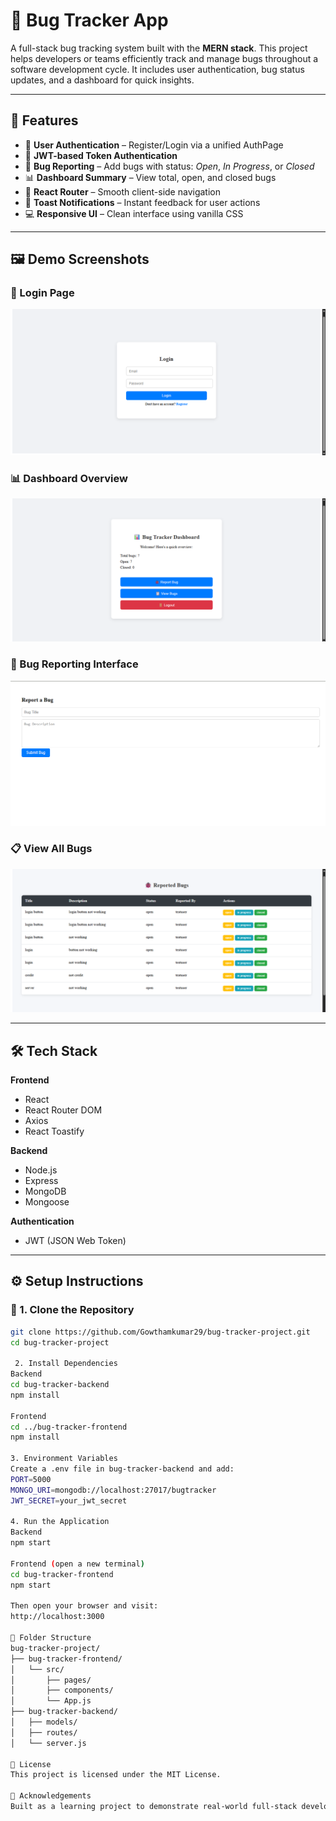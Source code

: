 # 🐞 Bug Tracker App

A full-stack bug tracking system built with the **MERN stack**. This project helps developers or teams efficiently track and manage bugs throughout a software development cycle. It includes user authentication, bug status updates, and a dashboard for quick insights.

---

## 🚀 Features

- 👤 **User Authentication** – Register/Login via a unified AuthPage
- 🔐 **JWT-based Token Authentication**
- 🐛 **Bug Reporting** – Add bugs with status: *Open*, *In Progress*, or *Closed*
- 📊 **Dashboard Summary** – View total, open, and closed bugs
- 🧭 **React Router** – Smooth client-side navigation
- 🔔 **Toast Notifications** – Instant feedback for user actions
- 💻 **Responsive UI** – Clean interface using vanilla CSS

---

## 🖼️ Demo Screenshots

### 🔐 Login Page  
![Login](screenshots/login.png)

### 📊 Dashboard Overview  
![Dashboard](screenshots/dashboard.png)

### 🐞 Bug Reporting Interface  
![Report Bug](screenshots/reportbug.png)

### 📋 View All Bugs  
![View Bugs](screenshots/viewbugs.png)

---

## 🛠️ Tech Stack

**Frontend**  
- React  
- React Router DOM  
- Axios  
- React Toastify  

**Backend**  
- Node.js  
- Express  
- MongoDB  
- Mongoose  

**Authentication**  
- JWT (JSON Web Token)

---

## ⚙️ Setup Instructions

### 🔁 1. Clone the Repository

```bash
git clone https://github.com/Gowthamkumar29/bug-tracker-project.git
cd bug-tracker-project

 2. Install Dependencies
Backend
cd bug-tracker-backend
npm install

Frontend
cd ../bug-tracker-frontend
npm install

3. Environment Variables
Create a .env file in bug-tracker-backend and add:
PORT=5000
MONGO_URI=mongodb://localhost:27017/bugtracker
JWT_SECRET=your_jwt_secret

4. Run the Application
Backend
npm start

Frontend (open a new terminal)
cd bug-tracker-frontend
npm start

Then open your browser and visit:
http://localhost:3000

📁 Folder Structure
bug-tracker-project/
├── bug-tracker-frontend/
│   └── src/
│       ├── pages/
│       ├── components/
│       └── App.js
├── bug-tracker-backend/
│   ├── models/
│   ├── routes/
│   └── server.js

📜 License
This project is licensed under the MIT License.

🙌 Acknowledgements
Built as a learning project to demonstrate real-world full-stack development using the MERN stack. Inspired by common tools used by software teams for bug tracking and collaboration.